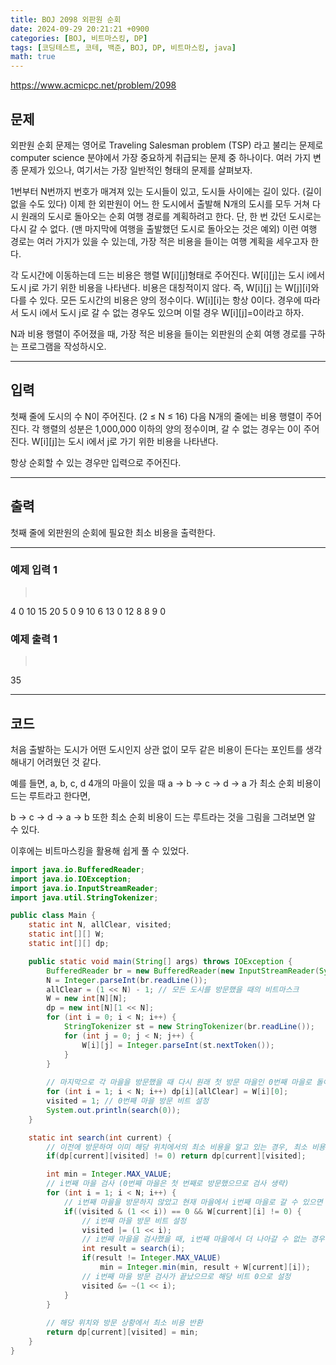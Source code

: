 ```yaml
---
title: BOJ 2098 외판원 순회
date: 2024-09-29 20:21:21 +0900
categories: [BOJ, 비트마스킹, DP]
tags: [코딩테스트, 코테, 백준, BOJ, DP, 비트마스킹, java]
math: true
---
```


<https://www.acmicpc.net/problem/2098>

## 문제
외판원 순회 문제는 영어로 Traveling Salesman problem (TSP) 라고 불리는 문제로 computer science 분야에서 가장 중요하게 취급되는 문제 중 하나이다. 여러 가지 변종 문제가 있으나, 여기서는 가장 일반적인 형태의 문제를 살펴보자.

1번부터 N번까지 번호가 매겨져 있는 도시들이 있고, 도시들 사이에는 길이 있다. (길이 없을 수도 있다) 이제 한 외판원이 어느 한 도시에서 출발해 N개의 도시를 모두 거쳐 다시 원래의 도시로 돌아오는 순회 여행 경로를 계획하려고 한다. 단, 한 번 갔던 도시로는 다시 갈 수 없다. (맨 마지막에 여행을 출발했던 도시로 돌아오는 것은 예외) 이런 여행 경로는 여러 가지가 있을 수 있는데, 가장 적은 비용을 들이는 여행 계획을 세우고자 한다.

각 도시간에 이동하는데 드는 비용은 행렬 W[i][j]형태로 주어진다. W[i][j]는 도시 i에서 도시 j로 가기 위한 비용을 나타낸다. 비용은 대칭적이지 않다. 즉, W[i][j] 는 W[j][i]와 다를 수 있다. 모든 도시간의 비용은 양의 정수이다. W[i][i]는 항상 0이다. 경우에 따라서 도시 i에서 도시 j로 갈 수 없는 경우도 있으며 이럴 경우 W[i][j]=0이라고 하자.

N과 비용 행렬이 주어졌을 때, 가장 적은 비용을 들이는 외판원의 순회 여행 경로를 구하는 프로그램을 작성하시오.

---
## 입력
첫째 줄에 도시의 수 N이 주어진다. (2 ≤ N ≤ 16) 다음 N개의 줄에는 비용 행렬이 주어진다. 각 행렬의 성분은 1,000,000 이하의 양의 정수이며, 갈 수 없는 경우는 0이 주어진다. W[i][j]는 도시 i에서 j로 가기 위한 비용을 나타낸다.

항상 순회할 수 있는 경우만 입력으로 주어진다.

---
## 출력
첫째 줄에 외판원의 순회에 필요한 최소 비용을 출력한다.

---
### 예제 입력 1
> <pre>
4
0 10 15 20
5 0 9 10
6 13 0 12
8 8 9 0
> </pre>

### 예제 출력 1
> <pre>
35
> </pre>

---
## 코드

처음 출발하는 도시가 어떤 도시인지 상관 없이 모두 같은 비용이 든다는 포인트를 생각해내기 어려웠던 것 같다.

예를 들면, a, b, c, d 4개의 마을이 있을 때
a -> b -> c -> d -> a 가 최소 순회 비용이 드는 루트라고 한다면,

b -> c -> d -> a -> b 또한 최소 순회 비용이 드는 루트라는 것을 그림을 그려보면 알 수 있다.

이후에는 비트마스킹을 활용해 쉽게 풀 수 있었다.

```java
import java.io.BufferedReader;
import java.io.IOException;
import java.io.InputStreamReader;
import java.util.StringTokenizer;

public class Main {
    static int N, allClear, visited;
    static int[][] W;
    static int[][] dp;

    public static void main(String[] args) throws IOException {
        BufferedReader br = new BufferedReader(new InputStreamReader(System.in));
        N = Integer.parseInt(br.readLine());
        allClear = (1 << N) - 1; // 모든 도시를 방문했을 때의 비트마스크
        W = new int[N][N];
        dp = new int[N][1 << N];
        for (int i = 0; i < N; i++) {
            StringTokenizer st = new StringTokenizer(br.readLine());
            for (int j = 0; j < N; j++) {
                W[i][j] = Integer.parseInt(st.nextToken());
            }
        }
        
        // 마지막으로 각 마을을 방문했을 때 다시 원래 첫 방문 마을인 0번째 마을로 돌아가는 비용을 dp에 추가 
        for (int i = 1; i < N; i++) dp[i][allClear] = W[i][0];
        visited = 1; // 0번째 마을 방문 비트 설정
        System.out.println(search(0));
    }

    static int search(int current) {
        // 이전에 방문하여 이미 해당 위치에서의 최소 비용을 알고 있는 경우, 최소 비용 반환
        if(dp[current][visited] != 0) return dp[current][visited];

        int min = Integer.MAX_VALUE;
        // i번째 마을 검사 (0번째 마을은 첫 번째로 방문했으므로 검사 생략)
        for (int i = 1; i < N; i++) {
            // i번째 마을을 방문하지 않았고 현재 마을에서 i번째 마을로 갈 수 있으면 검사 진행
            if((visited & (1 << i)) == 0 && W[current][i] != 0) {
                // i번째 마을 방문 비트 설정
                visited |= (1 << i);
                // i번째 마을을 검사했을 때, i번째 마을에서 더 나아갈 수 없는 경우(result == Integer.MAX_VALUE)는 스킵 
                int result = search(i);
                if(result != Integer.MAX_VALUE)
                    min = Integer.min(min, result + W[current][i]);
                // i번째 마을 방문 검사가 끝났으므로 해당 비트 0으로 설정
                visited &= ~(1 << i);
            }
        }
        
        // 해당 위치와 방문 상황에서 최소 비용 반환
        return dp[current][visited] = min;
    }
}
```
